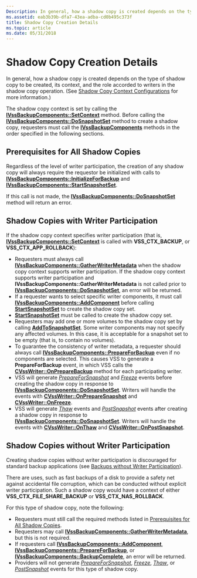 ```yaml
---
Description: In general, how a shadow copy is created depends on the type of shadow copy to be created, its context, and the role accorded to writers in the shadow copy operation.
ms.assetid: eab3b39b-dfa7-43ea-adba-cd0b495c373f
title: Shadow Copy Creation Details
ms.topic: article
ms.date: 05/31/2018
---
```


# Shadow Copy Creation Details

In general, how a shadow copy is created depends on the type of shadow copy to be created, its context, and the role accorded to writers in the shadow copy operation. (See [Shadow Copy Context Configurations](shadow-copy-context-configurations.md) for more information.)

The shadow copy context is set by calling the [**IVssBackupComponents::SetContext**](/windows/desktop/api/VsBackup/nf-vsbackup-ivssbackupcomponents-setcontext) method. Before calling the [**IVssBackupComponents::DoSnapshotSet**](/windows/desktop/api/VsBackup/nf-vsbackup-ivssbackupcomponents-dosnapshotset) method to create a shadow copy, requesters must call the [**IVssBackupComponents**](/windows/desktop/api/VsBackup/nl-vsbackup-ivssbackupcomponents) methods in the order specified in the following sections.

## Prerequisites for All Shadow Copies

Regardless of the level of writer participation, the creation of any shadow copy will always require the requestor be initialized with calls to [**IVssBackupComponents::InitializeForBackup**](/windows/desktop/api/VsBackup/nf-vsbackup-ivssbackupcomponents-initializeforbackup) and [**IVssBackupComponents::StartSnapshotSet**](/windows/desktop/api/VsBackup/nf-vsbackup-ivssbackupcomponents-startsnapshotset).

If this call is not made, the [**IVssBackupComponents::DoSnapshotSet**](/windows/desktop/api/VsBackup/nf-vsbackup-ivssbackupcomponents-dosnapshotset) method will return an error.

## Shadow Copies with Writer Participation

If the shadow copy context specifies writer participation (that is, [**IVssBackupComponents::SetContext**](/windows/desktop/api/VsBackup/nf-vsbackup-ivssbackupcomponents-setcontext) is called with **VSS\_CTX\_BACKUP**, or **VSS\_CTX\_APP\_ROLLBACK**):

-   Requesters must always call [**IVssBackupComponents::GatherWriterMetadata**](/windows/desktop/api/VsBackup/nf-vsbackup-ivssbackupcomponents-gatherwritermetadata) when the shadow copy context supports writer participation. If the shadow copy context supports writer participation and **IVssBackupComponents::GatherWriterMetadata** is not called prior to [**IVssBackupComponents::DoSnapshotSet**](/windows/desktop/api/VsBackup/nf-vsbackup-ivssbackupcomponents-dosnapshotset), an error will be returned.
-   If a requester wants to select specific writer components, it must call [**IVssBackupComponents::AddComponent**](/windows/desktop/api/VsBackup/nf-vsbackup-ivssbackupcomponents-addcomponent) before calling [**StartSnapshotSet**](/windows/desktop/api/VsBackup/nf-vsbackup-ivssbackupcomponents-startsnapshotset) to create the shadow copy set.
-   [**StartSnapshotSet**](/windows/desktop/api/VsBackup/nf-vsbackup-ivssbackupcomponents-startsnapshotset) must be called to create the shadow copy set.
-   Requesters may add one or more volumes to the shadow copy set by calling [**AddToSnapshotSet**](/windows/desktop/api/VsBackup/nf-vsbackup-ivssbackupcomponents-addtosnapshotset). Some writer components may not specify any affected volumes. In this case, it is acceptable for a snapshot set to be empty (that is, to contain no volumes).
-   To guarantee the consistency of writer metadata, a requester should always call [**IVssBackupComponents::PrepareForBackup**](/windows/desktop/api/VsBackup/nf-vsbackup-ivssbackupcomponents-prepareforbackup) even if no components are selected. This causes VSS to generate a **PrepareForBackup** event, in which VSS calls the [**CVssWriter::OnPrepareBackup**](/windows/desktop/api/VsWriter/nf-vswriter-cvsswriter-onpreparebackup) method for each participating writer.
-   VSS will generate [*PrepareForSnapshot*](vssgloss-p.md) and [*Freeze*](vssgloss-f.md) events before creating the shadow copy in response to [**IVssBackupComponents::DoSnapshotSet**](/windows/desktop/api/VsBackup/nf-vsbackup-ivssbackupcomponents-dosnapshotset). Writers will handle the events with [**CVssWriter::OnPrepareSnapshot**](/windows/desktop/api/VsWriter/nf-vswriter-cvsswriter-onpreparesnapshot) and [**CVssWriter::OnFreeze**](/windows/desktop/api/VsWriter/nf-vswriter-cvsswriter-onfreeze).
-   VSS will generate [*Thaw*](vssgloss-t.md) events and [*PostSnapshot*](vssgloss-p.md) events after creating a shadow copy in response to [**IVssBackupComponents::DoSnapshotSet**](/windows/desktop/api/VsBackup/nf-vsbackup-ivssbackupcomponents-dosnapshotset). Writers will handle the events with [**CVssWriter::OnThaw**](/windows/desktop/api/VsWriter/nf-vswriter-cvsswriter-onthaw) and [**CVssWriter::OnPostSnapshot**](/windows/desktop/api/VsWriter/nf-vswriter-cvsswriter-onpostsnapshot).

## Shadow Copies without Writer Participation

Creating shadow copies without writer participation is discouraged for standard backup applications (see [Backups without Writer Participation](backups-without-writer-participation.md)).

There are uses, such as fast backups of a disk to provide a safety net against accidental file corruption, which can be conducted without explicit writer participation. Such a shadow copy would have a context of either **VSS\_CTX\_FILE\_SHARE\_BACKUP** or **VSS\_CTX\_NAS\_ROLLBACK**.

For this type of shadow copy, note the following:

-   Requesters must still call the required methods listed in [Prerequisites for All Shadow Copies](#prerequisites-for-all-shadow-copies).
-   Requesters may call [**IVssBackupComponents::GatherWriterMetadata**](/windows/desktop/api/VsBackup/nf-vsbackup-ivssbackupcomponents-gatherwritermetadata), but this is not required.
-   If requesters call [**IVssBackupComponents::AddComponent**](/windows/desktop/api/VsBackup/nf-vsbackup-ivssbackupcomponents-addcomponent), [**IVssBackupComponents::PrepareForBackup**](/windows/desktop/api/VsBackup/nf-vsbackup-ivssbackupcomponents-prepareforbackup), or [**IVssBackupComponents::BackupComplete**](/windows/desktop/api/VsBackup/nf-vsbackup-ivssbackupcomponents-backupcomplete), an error will be returned.
-   Providers will not generate [*PrepareForSnapshot*](vssgloss-p.md), [*Freeze*](vssgloss-f.md), [*Thaw*](vssgloss-t.md), or [*PostSnapshot*](vssgloss-p.md) events for this type of shadow copy.

 

 



